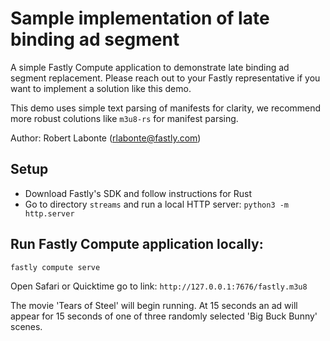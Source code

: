 # Sample implementation of late binding ad segment
  
A simple Fastly Compute application to demonstrate late binding ad segment replacement. Please reach out to your Fastly representative if you want to implement a solution like this demo.
  
This demo uses simple text parsing of manifests for clarity, we recommend more robust colutions like `m3u8-rs` for manifest parsing.   

Author: Robert Labonte (rlabonte@fastly.com)  

## Setup
- Download Fastly's SDK and follow instructions for Rust  
- Go to directory `streams` and run a local HTTP server: `python3 -m http.server`

## Run Fastly Compute application locally:
```fastly compute serve```

Open Safari or Quicktime go to link: `http://127.0.0.1:7676/fastly.m3u8`  
  
The movie 'Tears of Steel' will begin running. At 15 seconds an ad will appear for 15 seconds of one of three randomly selected 'Big Buck Bunny' scenes.  
